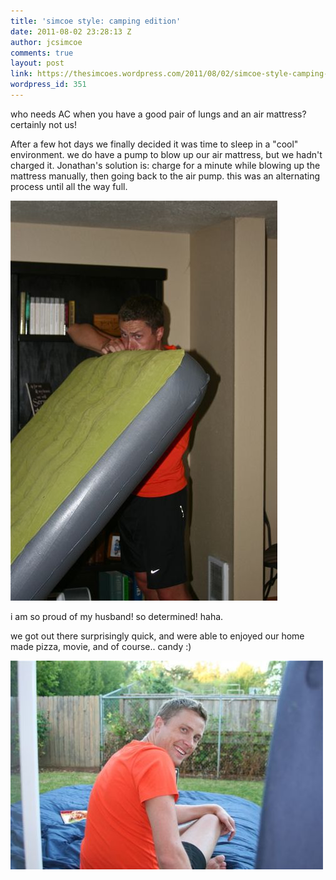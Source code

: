 ```yaml
---
title: 'simcoe style: camping edition'
date: 2011-08-02 23:28:13 Z
author: jcsimcoe
comments: true
layout: post
link: https://thesimcoes.wordpress.com/2011/08/02/simcoe-style-camping-edition/
wordpress_id: 351
---
```


who needs AC when you have a good pair of lungs and an air mattress? certainly not us!




After a few hot days we finally decided it was time to sleep in a "cool" environment. we do have a pump to blow up our air mattress, but we hadn't charged it. Jonathan's solution is: charge for a minute while blowing up the mattress manually, then going back to the air pump. this was an alternating process until all the way full.




![](/public/assets/tumblr_lpbqhnbeHM1qb8l8q.jpg) 




i am so proud of my husband! so determined! haha.




we got out there surprisingly quick, and were able to enjoyed our home made pizza, movie, and of course.. candy :)




![](/public/assets/tumblr_lpbqiwKI8R1qb8l8q.jpg)
